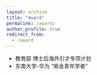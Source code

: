 ```yaml
---
layout: archive
title: "Award"
permalink: /award/
author_profile: true
redirect_from:
  - /award
---
```


- 教育部 博士后海外引才专项计划
- 东南大学-华为 “紫金青年学者”

